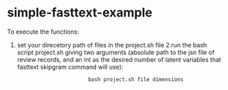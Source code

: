 # simple-fasttext-example

To execute the functions:
1. set your direcetory path of files in the project.sh file
2.run the bash script project.sh giving  two arguments (absolute path to the jsn file of review records, and an int as the desired number of latent variables that fasttext skipgram command will use): 


                              bash project.sh file dimensions
                              


